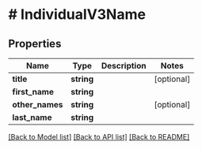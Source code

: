 # # IndividualV3Name

## Properties

Name | Type | Description | Notes
------------ | ------------- | ------------- | -------------
**title** | **string** |  | [optional]
**first_name** | **string** |  |
**other_names** | **string** |  | [optional]
**last_name** | **string** |  |

[[Back to Model list]](../../README.md#models) [[Back to API list]](../../README.md#endpoints) [[Back to README]](../../README.md)
